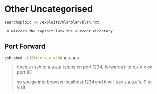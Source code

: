 # Other Uncategorised



~~~bash
searchsploit -m /exploits/blahblah/blah.txt

-m mirrors the exploit into the current directory
~~~



## Port Forward

~~~bash
ssh abcd -L1234:x.x.x.x:80 a.a.a.a
~~~



>does an ssh to a.a.a.a
>listens on port 1234, forwards it to x.x.x.x on port 80
>
>so you go into browser localhost:1234 and it will use a.a.a.a's IP to visit
>
>

